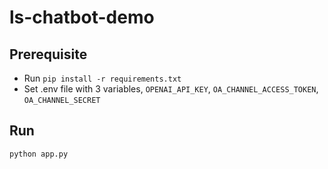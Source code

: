 # ls-chatbot-demo

## Prerequisite
- Run ```pip install -r requirements.txt```
- Set .env file with 3 variables, ```OPENAI_API_KEY```, ```OA_CHANNEL_ACCESS_TOKEN```, ```OA_CHANNEL_SECRET```

## Run
```python app.py```
